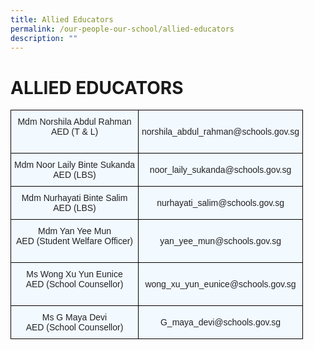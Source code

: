 ```yaml
---
title: Allied Educators
permalink: /our-people-our-school/allied-educators
description: ""
---
```

# ALLIED EDUCATORS

<style type="text/css">
.tg  {border-collapse:collapse;border-spacing:0;}
.tg td{border-color:black;border-style:solid;border-width:1px;font-family:Arial, sans-serif;font-size:14px;
  overflow:hidden;padding:10px 5px;word-break:normal;}
.tg th{border-color:black;border-style:solid;border-width:1px;font-family:Arial, sans-serif;font-size:14px;
  font-weight:normal;overflow:hidden;padding:10px 5px;word-break:normal;}
.tg .tg-r129{background-color:#F2F9FF;color:#222;text-align:center;vertical-align:middle}
</style>
<table class="tg">
<thead>
  <tr>
    <th class="tg-r129"><span style="color:#222;background-color:#F2F9FF">Mdm Norshila Abdul Rahman</span><br><span style="color:#222;background-color:#F2F9FF">AED (T &amp; L)</span><br><br></th>
    <th class="tg-r129"><span style="color:#222;background-color:#F2F9FF">norshila_abdul_rahman@schools.gov.sg</span></th>
  </tr>
</thead>
<tbody>
  <tr>
    <td class="tg-r129"><span style="color:#222;background-color:#F2F9FF">Mdm Noor Laily Binte Sukanda </span><br><span style="color:#222;background-color:#F2F9FF">AED (LBS)</span></td>
    <td class="tg-r129"><span style="color:#222;background-color:#F2F9FF">noor_laily_sukanda@schools.gov.sg</span></td>
  </tr>
  <tr>
    <td class="tg-r129"><span style="color:#222;background-color:#F2F9FF"> Mdm Nurhayati Binte Salim</span><br><span style="color:#222;background-color:#F2F9FF">AED (LBS)</span><br></td>
    <td class="tg-r129"><span style="color:#222;background-color:#F2F9FF"> nurhayati_salim@schools.gov.sg</span></td>
  </tr>
  <tr>
    <td class="tg-r129"><span style="color:#222;background-color:#F2F9FF"> Mdm Yan Yee Mun</span><br><span style="color:#222;background-color:#F2F9FF"> AED (Student Welfare Officer)</span><br><br></td>
    <td class="tg-r129"><span style="color:#222;background-color:#F2F9FF"> yan_yee_mun@schools.gov.sg</span></td>
  </tr>
  <tr>
    <td class="tg-r129"><span style="color:#222;background-color:#F2F9FF"> Ms Wong Xu Yun Eunice</span><br><span style="color:#222;background-color:#F2F9FF"> AED  (School Counsellor)</span><br><br></td>
    <td class="tg-r129"><span style="color:#222;background-color:#F2F9FF">wong_xu_yun_eunice@schools.gov.sg</span></td>
  </tr>
  <tr>
    <td class="tg-r129"><span style="color:#222;background-color:#F2F9FF"> Ms G Maya Devi </span><br><span style="color:#222;background-color:#F2F9FF">AED (School Counsellor)</span></td>
    <td class="tg-r129"><span style="color:#222;background-color:#F2F9FF"> G_maya_devi@schools.gov.sg</span></td>
  </tr>
</tbody>
</table>